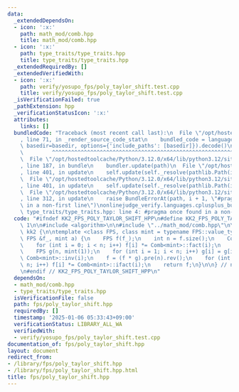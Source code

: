 ```yaml
---
data:
  _extendedDependsOn:
  - icon: ':x:'
    path: math_mod/comb.hpp
    title: math_mod/comb.hpp
  - icon: ':x:'
    path: type_traits/type_traits.hpp
    title: type_traits/type_traits.hpp
  _extendedRequiredBy: []
  _extendedVerifiedWith:
  - icon: ':x:'
    path: verify/yosupo_fps/poly_taylor_shift.test.cpp
    title: verify/yosupo_fps/poly_taylor_shift.test.cpp
  _isVerificationFailed: true
  _pathExtension: hpp
  _verificationStatusIcon: ':x:'
  attributes:
    links: []
  bundledCode: "Traceback (most recent call last):\n  File \"/opt/hostedtoolcache/Python/3.12.0/x64/lib/python3.12/site-packages/onlinejudge_verify/documentation/build.py\"\
    , line 71, in _render_source_code_stat\n    bundled_code = language.bundle(stat.path,\
    \ basedir=basedir, options={'include_paths': [basedir]}).decode()\n          \
    \         ^^^^^^^^^^^^^^^^^^^^^^^^^^^^^^^^^^^^^^^^^^^^^^^^^^^^^^^^^^^^^^^^^^^^^^^^^^^^^^^^^\n\
    \  File \"/opt/hostedtoolcache/Python/3.12.0/x64/lib/python3.12/site-packages/onlinejudge_verify/languages/cplusplus.py\"\
    , line 187, in bundle\n    bundler.update(path)\n  File \"/opt/hostedtoolcache/Python/3.12.0/x64/lib/python3.12/site-packages/onlinejudge_verify/languages/cplusplus_bundle.py\"\
    , line 401, in update\n    self.update(self._resolve(pathlib.Path(included), included_from=path))\n\
    \  File \"/opt/hostedtoolcache/Python/3.12.0/x64/lib/python3.12/site-packages/onlinejudge_verify/languages/cplusplus_bundle.py\"\
    , line 401, in update\n    self.update(self._resolve(pathlib.Path(included), included_from=path))\n\
    \  File \"/opt/hostedtoolcache/Python/3.12.0/x64/lib/python3.12/site-packages/onlinejudge_verify/languages/cplusplus_bundle.py\"\
    , line 312, in update\n    raise BundleErrorAt(path, i + 1, \"#pragma once found\
    \ in a non-first line\")\nonlinejudge_verify.languages.cplusplus_bundle.BundleErrorAt:\
    \ type_traits/type_traits.hpp: line 4: #pragma once found in a non-first line\n"
  code: "#ifndef KK2_FPS_POLY_TAYLOR_SHIFT_HPP\n#define KK2_FPS_POLY_TAYLOR_SHIFT_HPP\
    \ 1\n\n#include <algorithm>\n\n#include \"../math_mod/comb.hpp\"\n\nnamespace\
    \ kk2 {\n\ntemplate <class FPS, class mint = typename FPS::value_type>\nFPS taylor_shift(const\
    \ FPS &f_, mint a) {\n    FPS f(f_);\n    int n = f.size();\n    Comb<mint>::extend(n);\n\
    \    for (int i = 0; i < n; i++) f[i] *= Comb<mint>::fact(i);\n    f.inplace_rev();\n\
    \    FPS g(n, mint(1));\n    for (int i = 1; i < n; i++) g[i] = g[i - 1] * a *\
    \ Comb<mint>::inv(i);\n    f = (f * g).pre(n).rev();\n    for (int i = 0; i <\
    \ n; i++) f[i] *= Comb<mint>::ifact(i);\n    return f;\n}\n\n} // namespace kk2\n\
    \n#endif // KK2_FPS_POLY_TAYLOR_SHIFT_HPP\n"
  dependsOn:
  - math_mod/comb.hpp
  - type_traits/type_traits.hpp
  isVerificationFile: false
  path: fps/poly_taylor_shift.hpp
  requiredBy: []
  timestamp: '2025-01-06 05:33:43+09:00'
  verificationStatus: LIBRARY_ALL_WA
  verifiedWith:
  - verify/yosupo_fps/poly_taylor_shift.test.cpp
documentation_of: fps/poly_taylor_shift.hpp
layout: document
redirect_from:
- /library/fps/poly_taylor_shift.hpp
- /library/fps/poly_taylor_shift.hpp.html
title: fps/poly_taylor_shift.hpp
---
```

